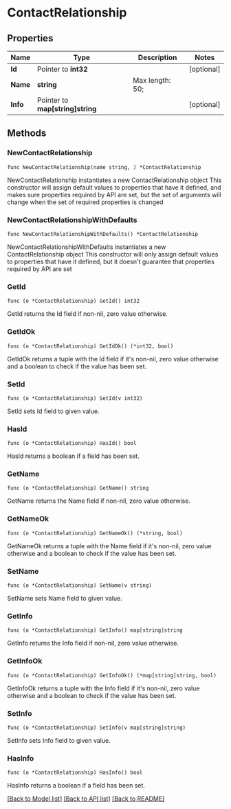 # ContactRelationship

## Properties

Name | Type | Description | Notes
------------ | ------------- | ------------- | -------------
**Id** | Pointer to **int32** |  | [optional] 
**Name** | **string** |  Max length: 50; | 
**Info** | Pointer to **map[string]string** |  | [optional] 

## Methods

### NewContactRelationship

`func NewContactRelationship(name string, ) *ContactRelationship`

NewContactRelationship instantiates a new ContactRelationship object
This constructor will assign default values to properties that have it defined,
and makes sure properties required by API are set, but the set of arguments
will change when the set of required properties is changed

### NewContactRelationshipWithDefaults

`func NewContactRelationshipWithDefaults() *ContactRelationship`

NewContactRelationshipWithDefaults instantiates a new ContactRelationship object
This constructor will only assign default values to properties that have it defined,
but it doesn't guarantee that properties required by API are set

### GetId

`func (o *ContactRelationship) GetId() int32`

GetId returns the Id field if non-nil, zero value otherwise.

### GetIdOk

`func (o *ContactRelationship) GetIdOk() (*int32, bool)`

GetIdOk returns a tuple with the Id field if it's non-nil, zero value otherwise
and a boolean to check if the value has been set.

### SetId

`func (o *ContactRelationship) SetId(v int32)`

SetId sets Id field to given value.

### HasId

`func (o *ContactRelationship) HasId() bool`

HasId returns a boolean if a field has been set.

### GetName

`func (o *ContactRelationship) GetName() string`

GetName returns the Name field if non-nil, zero value otherwise.

### GetNameOk

`func (o *ContactRelationship) GetNameOk() (*string, bool)`

GetNameOk returns a tuple with the Name field if it's non-nil, zero value otherwise
and a boolean to check if the value has been set.

### SetName

`func (o *ContactRelationship) SetName(v string)`

SetName sets Name field to given value.


### GetInfo

`func (o *ContactRelationship) GetInfo() map[string]string`

GetInfo returns the Info field if non-nil, zero value otherwise.

### GetInfoOk

`func (o *ContactRelationship) GetInfoOk() (*map[string]string, bool)`

GetInfoOk returns a tuple with the Info field if it's non-nil, zero value otherwise
and a boolean to check if the value has been set.

### SetInfo

`func (o *ContactRelationship) SetInfo(v map[string]string)`

SetInfo sets Info field to given value.

### HasInfo

`func (o *ContactRelationship) HasInfo() bool`

HasInfo returns a boolean if a field has been set.


[[Back to Model list]](../README.md#documentation-for-models) [[Back to API list]](../README.md#documentation-for-api-endpoints) [[Back to README]](../README.md)


